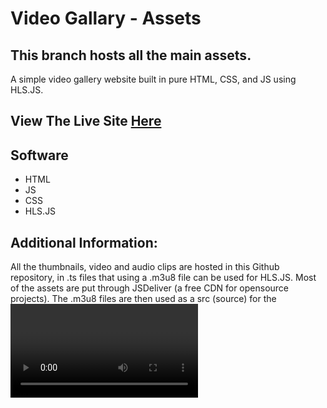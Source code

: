# Video Gallary - Assets

## This branch hosts all the main assets.

A simple video gallery website built in pure HTML, CSS, and JS using HLS.JS.

## View The Live Site [Here](https://media.jjcdn.ga)

## Software

- HTML
- JS
- CSS
- HLS.JS

## Additional Information:

All the thumbnails, video and audio clips are hosted in this Github repository, in .ts files that using a .m3u8 file can be used for HLS.JS. Most of the assets are put through JSDeliver (a free CDN for opensource projects). The .m3u8 files are then used as a src (source) for the <video> and <audio> html tags. However, Github is not meant to be used as an object storage, so ideally, you would want to host the assets in an S3 Bucket or similar and use Cloudfront or Cloudflare as a CDN to deliver these assets to your website.
